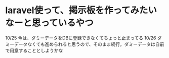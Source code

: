 # laravel使って、掲示板を作ってみたいなーと思っているやつ
10/25 今は、ダミーデータをDBに登録できなくてちょっと止まってる
10/26 ダミーデータなくても進められると思うので、そのまま続行。ダミーデータは自前で用意することとしようかな